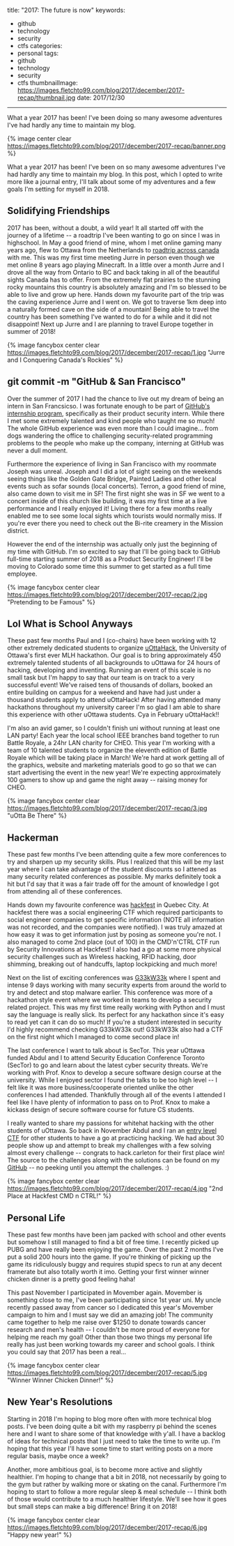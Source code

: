 title: "2017: The future is now"
keywords:
- github
- technology
- security
- ctfs
categories:
- personal
tags:
- github
- technology
- security
- ctfs
thumbnailImage: https://images.fletchto99.com/blog/2017/december/2017-recap/thumbnail.jpg
date: 2017/12/30

---

What a year 2017 has been! I've been doing so many awesome adventures I've had hardly any time to maintain my blog.

<!-- excerpt -->
{% image center clear https://images.fletchto99.com/blog/2017/december/2017-recap/banner.png %}

What a year 2017 has been! I've been on so many awesome adventures I've had hardly any time to maintain my blog. In this post, which I opted to write more like a journal entry, I'll talk about some of my adventures and a few goals I'm setting for myself in 2018.

## Solidifying Friendships

2017 has been, without a doubt, a wild year! It all started off with the journey of a lifetime -- a roadtrip I've been wanting to go on since I was in highschool. In May a good friend of mine, whom I met online gaming many years ago, flew to Ottawa from the Netherlands to [roadtrip across canada](https://blog.fletchto99.com/2017/june/canada-roadtrip/) with me. This was my first time meeting Jurre in person even though we met online 8 years ago playing Minecraft. In a little over a month Jurre and I drove all the way from Ontario to BC and back taking in all of the beautiful sights Canada has to offer. From the extremely flat prairies to the stunning rocky mountains this country is absolutely amazing and I'm so blessed to be able to live and grow up here. Hands down my favourite part of the trip was the caving experience Jurre and I went on. We got to traverse 1km deep into a naturally formed cave on the side of a mountain! Being able to travel the country has been something I've wanted to do for a while and it did not disappoint! Next up Jurre and I are planning to travel Europe together in summer of 2018!

{% image fancybox center clear https://images.fletchto99.com/blog/2017/december/2017-recap/1.jpg "Jurre and I Conquering Canada's Rockies" %}

## git commit -m "GitHub & San Francisco"

Over the summer of 2017 I had the chance to live out my dream of being an intern in San Francsicso. I was fortunate enough to be part of [GitHub's internship program](https://blog.fletchto99.com/2017/july/github/), specifically as their product security intern. While there I met some extremely talented and kind people who taught me so much! The whole GitHub experience was even more than I could imagine... from dogs wandering the office to challenging security-related programming problems to the people who make up the company, interning at GitHub was never a dull moment.

Furthermore the experience of living in San Francisco with my roommate Joseph was unreal. Joseph and I did a lot of sight seeing on the weekends seeing things like the Golden Gate Bridge, Painted Ladies and other local events such as sofar sounds (local concerts). Terron, a good friend of mine, also came down to visit me in SF! The first night she was in SF we went to a concert inside of this church like building, it was my first time at a live performance and I really enjoyed it! Living there for a few months really enabled me to see some local sights which tourists would normally miss. If you're ever there you need to check out the Bi-rite creamery in the Mission district.

However the end of the internship was actually only just the beginning of my time with GitHub. I'm so excited to say that I'll be going back to GitHub full-time starting summer of 2018 as a Product Security Engineer! I'll be moving to Colorado some time this summer to get started as a full time employee.

{% image fancybox center clear https://images.fletchto99.com/blog/2017/december/2017-recap/2.jpg "Pretending to be Famous" %}

## Lol What is School Anyways

These past few months Paul and I (co-chairs) have been working with 12 other extremely dedicated students to organize [uOttaHack](https://uottahack.com), the University of Ottawa's first ever MLH hackathon. Our goal is to bring approximately 450 extremely talented students of all backgrounds to uOttawa for 24 hours of hacking, developing and inventing. Running an event of this scale is no small task but I'm happy to say that our team is on track to a very successful event! We've raised tens of thousands of dollars, booked an entire building on campus for a weekend and have had just under a thousand students apply to attend uOttaHack! After having attended many hackathons throughout my university career I'm so glad I am able to share this experience with other uOttawa students. Cya in February uOttaHack!!

I'm also an avid gamer, so I couldn't finish uni without running at least one LAN party! Each year the local school IEEE branches band together to run Battle Royale, a 24hr LAN charity for CHEO. This year I'm working with a team of 10 talented students to organize the eleventh edition of Battle Royale which will be taking place in March! We're hard at work getting all of the graphics, website and marketing materials good to go so that we can start advertising the event in the new year! We're expecting approximately 100 gamers to show up and game the night away -- raising money for CHEO.

{% image fancybox center clear https://images.fletchto99.com/blog/2017/december/2017-recap/3.jpg "uOtta Be There" %}

## Hackerman

These past few months I've been attending quite a few more conferences to try and sharpen up my security skills. Plus I realized that this will be my last year where I can take advantage of the student discounts so I attened as many security related conferences as possible. My marks definitely took a hit but I'd say that it was a fair trade off for the amount of knowledge I got from attending all of these conferences.

Hands down my favourite conference was [hackfest](https://hackfest.ca) in Quebec City. At hackfest there was a social engineering CTF which required participants to social engineer companies to get specific information (NOTE all information was not recorded, and the companies were notified). I was truly amazed at how easy it was to get information just by posing as someone you're not. I also managed to come 2nd place (out of 100) in the CMD'n'CTRL CTF run by Security Innovations at Hackfest! I also had a go at some more physical security challenges such as Wireless hacking, RFID hacking, door shimming, breaking out of handcuffs, laptop lockpicking and much more!

Next on the list of exciting conferences was [G33kW33k](https://g33kw33k.ca/en/index.html) where I spent and intense 9 days working with many security experts from around the world to try and detect and stop malware earlier. This conference was more of a hackathon style event where we worked in teams to develop a security related project. This was my first time really working with Python and I must say the language is really slick. Its perfect for any hackathon since it's easy to read yet can it can do so much! If you're a student interested in security I'd highly recommend checking G33kW33k out! G33kW33k also had a CTF on the first night which I managed to come second place in!

The last conference I want to talk about is SecTor. This year uOttawa funded Abdul and I to attend Security Education Conference Toronto (SecTor) to go and learn about the latest cyber security threats. We're working with Prof. Knox to develop a secure software design course at the university. While I enjoyed sector I found the talks to be too high level -- I felt like it was more business/cooperate oriented unlike the other conferences I had attended. Thankfully through all of the events I attended I feel like I have plenty of information to pass on to Prof. Knox to make a kickass design of secure software course for future CS students.

I really wanted to share my passions for whitehat hacking with the other students of uOttawa. So back in November Abdul and I ran an [entry level CTF](https://scoreboard.ctf-game.xyz) for other students to have a go at practicing hacking. We had about 30 people show up and attempt to break my challenges with a few solving almost every challenge -- congrats to hack.carleton for their first place win! The source to the challenges along with the solutions can be found on my [GitHub](https://github.com/fletchto99/uOttawa-CySCOTT-Quals-2017) -- no peeking until you attempt the challenges. :)

{% image fancybox center clear https://images.fletchto99.com/blog/2017/december/2017-recap/4.jpg "2nd Place at Hackfest CMD n CTRL!" %}

## Personal Life

These past few months have been jam packed with school and other events but somehow I still managed to find a bit of free time. I recently picked up PUBG and have really been enjoying the game. Over the past 2 months I've put a solid 200 hours into the game. If you're thinking of picking up the game its ridiculously buggy and requires stupid specs to run at any decent framerate but also totally worth it imo. Getting your first winner winner chicken dinner is a pretty good feeling haha!

This past November I participated in Movember again. Movember is something close to me, I've been participating since 1st year uni. My uncle recently passed away from cancer so I dedicated this year's Movember campaign to him and I must say we did an amazing job! The community came together to help me raise over $1250 to donate towards cancer research and men's health -- I couldn't be more proud of everyone for helping me reach my goal! Other than those two things my personal life really has just been working towards my career and school goals. I think you could say that 2017 has been a real...

{% image fancybox center clear https://images.fletchto99.com/blog/2017/december/2017-recap/5.jpg "Winner Winner Chicken Dinner!" %}

## New Year's Resolutions

Starting in 2018 I'm hoping to blog more often with more technical blog posts. I've been doing quite a bit with my raspberry pi behind the scenes here and I want to share some of that knowledge with y'all. I have a backlog of ideas for technical posts that I just need to take the time to write up. I'm hoping that this year I'll have some time to start writing posts on a more regular basis, maybe once a week?

Another, more ambitious goal, is to become more active and slightly healthier. I'm hoping to change that a bit in 2018, not necessarily by going to the gym but rather by walking more or skating on the canal. Furthermore I'm hoping to start to follow a more regular sleep & meal schedule -- I think both of those would contribute to a much healthier lifestyle. We'll see how it goes but small steps can make a big difference! Bring it on 2018!

 {% image fancybox center clear https://images.fletchto99.com/blog/2017/december/2017-recap/6.jpg "Happy new year!" %}



<!-- more -->
